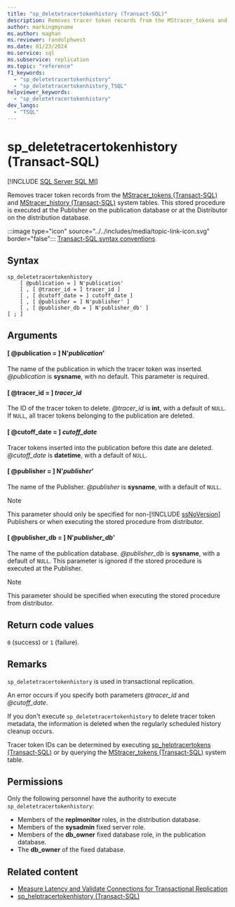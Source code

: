 ```yaml
---
title: "sp_deletetracertokenhistory (Transact-SQL)"
description: Removes tracer token records from the MStracer_tokens and MStracer_history system tables.
author: markingmyname
ms.author: maghan
ms.reviewer: randolphwest
ms.date: 01/23/2024
ms.service: sql
ms.subservice: replication
ms.topic: "reference"
f1_keywords:
  - "sp_deletetracertokenhistory"
  - "sp_deletetracertokenhistory_TSQL"
helpviewer_keywords:
  - "sp_deletetracertokenhistory"
dev_langs:
  - "TSQL"
---
```

# sp_deletetracertokenhistory (Transact-SQL)

[!INCLUDE [SQL Server SQL MI](../../includes/applies-to-version/sql-asdbmi.md)]

Removes tracer token records from the [MStracer_tokens (Transact-SQL)](../system-tables/mstracer-tokens-transact-sql.md) and [MStracer_history (Transact-SQL)](../system-tables/mstracer-history-transact-sql.md) system tables. This stored procedure is executed at the Publisher on the publication database or at the Distributor on the distribution database.

:::image type="icon" source="../../includes/media/topic-link-icon.svg" border="false"::: [Transact-SQL syntax conventions](../../t-sql/language-elements/transact-sql-syntax-conventions-transact-sql.md)

## Syntax

```syntaxsql
sp_deletetracertokenhistory
    [ @publication = ] N'publication'
    [ , [ @tracer_id = ] tracer_id ]
    [ , [ @cutoff_date = ] cutoff_date ]
    [ , [ @publisher = ] N'publisher' ]
    [ , [ @publisher_db = ] N'publisher_db' ]
[ ; ]
```

## Arguments

#### [ @publication = ] N'*publication*'

The name of the publication in which the tracer token was inserted. *@publication* is **sysname**, with no default. This parameter is required.

#### [ @tracer_id = ] *tracer_id*

The ID of the tracer token to delete. *@tracer_id* is **int**, with a default of `NULL`. If `NULL`, all tracer tokens belonging to the publication are deleted.

#### [ @cutoff_date = ] *cutoff_date*

Tracer tokens inserted into the publication before this date are deleted. *@cutoff_date* is **datetime**, with a default of `NULL`.

#### [ @publisher = ] N'*publisher*'

The name of the Publisher. *@publisher* is **sysname**, with a default of `NULL`.

> [!NOTE]  
> This parameter should only be specified for non-[!INCLUDE [ssNoVersion](../../includes/ssnoversion-md.md)] Publishers or when executing the stored procedure from distributor.

#### [ @publisher_db = ] N'*publisher_db*'

The name of the publication database. *@publisher_db* is **sysname**, with a default of `NULL`. This parameter is ignored if the stored procedure is executed at the Publisher.

> [!NOTE]  
> This parameter should be specified when executing the stored procedure from distributor.

## Return code values

`0` (success) or `1` (failure).

## Remarks

`sp_deletetracertokenhistory` is used in transactional replication.

An error occurs if you specify both parameters *@tracer_id* and *@cutoff_date*.

If you don't execute `sp_deletetracertokenhistory` to delete tracer token metadata, the information is deleted when the regularly scheduled history cleanup occurs.

Tracer token IDs can be determined by executing [sp_helptracertokens (Transact-SQL)](sp-helptracertokens-transact-sql.md) or by querying the [MStracer_tokens (Transact-SQL)](../system-tables/mstracer-tokens-transact-sql.md) system table.

## Permissions

Only the following personnel have the authority to execute `sp_deletetracertokenhistory`:

- Members of the **replmonitor** roles, in the distribution database.
- Members of the **sysadmin** fixed server role.
- Members of the **db_owner** fixed database role, in the publication database.
- The **db_owner** of the fixed database.

## Related content

- [Measure Latency and Validate Connections for Transactional Replication](../replication/monitor/measure-latency-and-validate-connections-for-transactional-replication.md)
- [sp_helptracertokenhistory (Transact-SQL)](sp-helptracertokenhistory-transact-sql.md)
